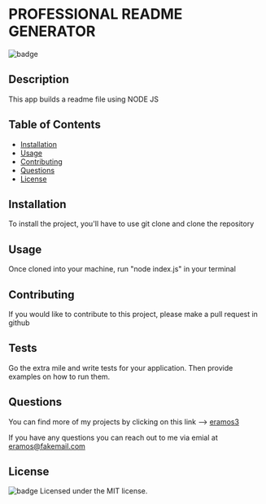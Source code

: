
  # PROFESSIONAL README GENERATOR

  ![badge](https://img.shields.io/badge/license-MIT-brightgreen)

  ## Description

  This app builds a readme file using NODE JS 


  ## Table of Contents

  * [Installation](#installation)
  * [Usage](#usage)
  * [Contributing](#contributing)
  * [Questions](#questions)
  * [License](#license)



  ## Installation

  To install the project, you'll have to use git clone and clone the repository  


  ## Usage 

  Once cloned into your machine, run "node index.js" in your terminal 


  ## Contributing


  If you would like to contribute to this project, please make a pull request in github
 

  ## Tests

  Go the extra mile and write tests for your application. Then provide examples on how to run them.

    
  ## Questions

  You can find more of my projects by clicking on this link --> [eramos3](https://github.com/eramos3)

  If you have any questions you  can reach out to me via emial at eramos@fakemail.com


  ## License

  ![badge](https://img.shields.io/badge/license-MIT-brightgreen)
  Licensed under the MIT license.
